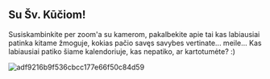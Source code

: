 ## Su Šv. Kūčiom!
Susiskambinkite per zoom'a su kamerom, pakalbekite apie tai kas labiausiai patinka kitame žmoguje, kokias pačio savęs savybes vertinate... meile... Kas labiausiai patiko šiame kalendoriuje, kas nepatiko, ar kartotumėte? :)

![adf9216b9f536cbcc177e66f50c84d59](https://user-images.githubusercontent.com/75223984/103043604-21cdc600-4586-11eb-983c-e988145a3be4.jpg)

